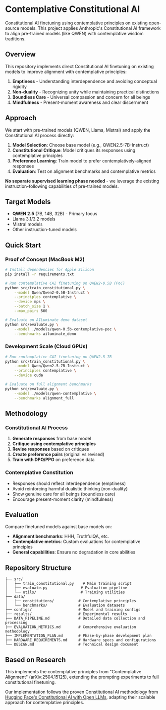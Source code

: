 # Contemplative Constitutional AI

Constitutional AI finetuning using contemplative principles on existing open-source models. This project applies Anthropic's Constitutional AI framework to align pre-trained models (like QWEN) with contemplative wisdom traditions.

## Overview

This repository implements direct Constitutional AI finetuning on existing models to improve alignment with contemplative principles:

1. **Emptiness** - Understanding interdependence and avoiding conceptual rigidity
2. **Non-duality** - Recognizing unity while maintaining practical distinctions  
3. **Boundless Care** - Universal compassion and concern for all beings
4. **Mindfulness** - Present-moment awareness and clear discernment

## Approach

We start with pre-trained models (QWEN, Llama, Mistral) and apply the Constitutional AI process directly:

1. **Model Selection**: Choose base model (e.g., QWEN2.5-7B-Instruct)
2. **Constitutional Critique**: Model critiques its responses using contemplative principles
3. **Preference Learning**: Train model to prefer contemplatively-aligned responses
4. **Evaluation**: Test on alignment benchmarks and contemplative metrics

**No separate supervised learning phase needed** - we leverage the existing instruction-following capabilities of pre-trained models.

## Target Models

- **QWEN 2.5** (7B, 14B, 32B) - Primary focus
- Llama 3.1/3.2 models  
- Mistral models
- Other instruction-tuned models

## Quick Start

### Proof of Concept (MacBook M2)
```bash
# Install dependencies for Apple Silicon
pip install -r requirements.txt

# Run contemplative CAI finetuning on QWEN2-0.5B (PoC)
python src/train_constitutional.py \
    --model Qwen/Qwen2-0.5B-Instruct \
    --principles contemplative \
    --device mps \
    --batch_size 1 \
    --max_pairs 500

# Evaluate on AILuminate demo dataset
python src/evaluate.py \
    --model ./models/qwen-0.5b-contemplative-poc \
    --benchmarks ailuminate_demo
```

### Development Scale (Cloud GPUs)
```bash
# Run contemplative CAI finetuning on QWEN2.5-7B
python src/train_constitutional.py \
    --model Qwen/Qwen2.5-7B-Instruct \
    --principles contemplative \
    --device cuda

# Evaluate on full alignment benchmarks
python src/evaluate.py \
    --model ./models/qwen-contemplative \
    --benchmarks alignment_full
```

## Methodology

### Constitutional AI Process
1. **Generate responses** from base model
2. **Critique using contemplative principles**
3. **Revise responses** based on critiques  
4. **Create preference pairs** (original vs revised)
5. **Train with DPO/PPO** on preference data

### Contemplative Constitution
- Responses should reflect interdependence (emptiness)
- Avoid reinforcing harmful dualistic thinking (non-duality)
- Show genuine care for all beings (boundless care)
- Encourage present-moment clarity (mindfulness)

## Evaluation

Compare finetuned models against base models on:
- **Alignment benchmarks**: HHH, TruthfulQA, etc.
- **Contemplative metrics**: Custom evaluations for contemplative principles
- **General capabilities**: Ensure no degradation in core abilities

## Repository Structure

```
├── src/
│   ├── train_constitutional.py    # Main training script
│   ├── evaluate.py               # Evaluation pipeline
│   └── utils/                    # Training utilities
├── data/
│   ├── constitutions/           # Contemplative principles
│   └── benchmarks/              # Evaluation datasets
├── configs/                     # Model and training configs
├── results/                     # Experimental results
├── DATA_PIPELINE.md             # Detailed data collection and processing
├── EVALUATION_METRICS.md        # Comprehensive evaluation methodology
├── IMPLEMENTATION_PLAN.md       # Phase-by-phase development plan
├── HARDWARE_REQUIREMENTS.md     # Hardware specs and configurations
└── DESIGN.md                    # Technical design document
```

## Based on Research

This implements the contemplative principles from "Contemplative Alignment" (arXiv:2504.15125), extending the prompting experiments to full constitutional finetuning.

Our implementation follows the proven Constitutional AI methodology from [Hugging Face's Constitutional AI with Open LLMs](https://huggingface.co/blog/constitutional_ai), adapting their scalable approach for contemplative principles.